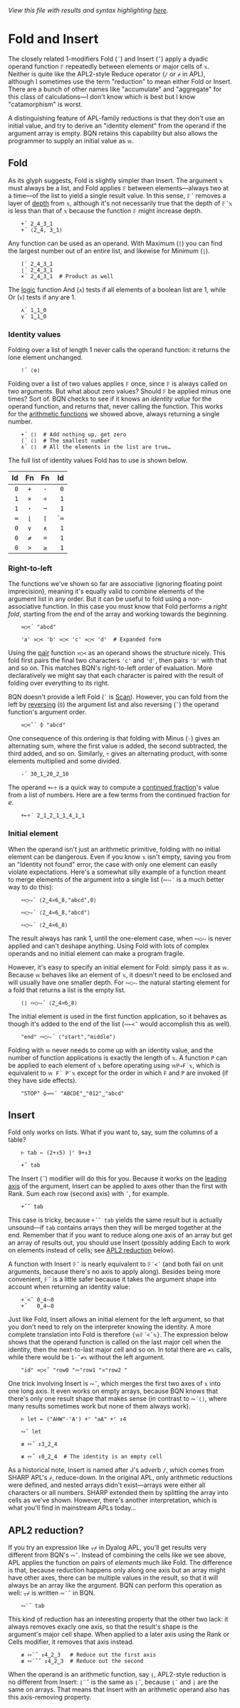 *View this file with results and syntax highlighting [here](https://mlochbaum.github.io/BQN/doc/fold.html).*

# Fold and Insert

<!--GEN
f ← •BQN fn ← "-" ⋄ ft ← Highlight fn
xt ← Highlight∘•Repr¨ xv ← 2‿0‿5‿3‿4‿2
zt ← Highlight∘•Repr¨ F˜`⌾⌽ xv
d ← 56‿40

rc ← At "class=code|stroke-width=1.5|rx=12"
Ge ← "g"⊸At⊸Enc
g  ← "font-size=21px|fill=currentColor|stroke-linecap=round|text-anchor=middle|font-family=BQN,monospace"
bg ← "class=bluegreen|stroke-width=3|style=fill:none|opacity=0.7"
lg ← "class=lilac|stroke-width=2"

Text ← ("text" Attr "dy"‿"0.32em"∾ ·Pos d⊸×)⊸Enc
Path ← "path" Elt "d"≍○<⊢
Line ← "line" Elt (⍉"xy"≍⌜"12")≍˘○⥊ ·FmtNum ·d⊸×˘⊢

Brak ← {
  l ← 6‿15
  P ← ∾"M l l "∾¨ ·FmtNum∘⥊ ∾
  Path ∾ (((-⊸≍0.4)+0‿¯1⊏𝕨)((0‿¯1×l)+d×≍)⌜𝕩) P¨ ≍○<⟜⌽ -⌾⊑⊸≍l
}

_pair ← {1(↓𝔽-⊸↓)⊢}
tx ← ↕≠xt ⋄ ty ← 0.8+5×↕2 ⋄ tp ← tx≍¨⊑ty ⋄ tw ← ¯0.23
sy ← (2÷˜+´ty)-3×0.5-˜(↕÷-⟜1) ≠sx←0.14-˜2÷˜+_pair tx
sx +↩ (÷´(sx+⟜tw⊸≍○(⊢´)sy)-¯2⊑tp)×-⟜(⊢´)sy
sp ← sx≍¨sy
dim ← ⟨2.5+≠tx,0.8+1⊑ty⟩ ⋄ sh ← ¯2.3‿0
lp ← 0.35

((∾˜d)×((-∾+˜)1‿0.3)+sh∾dim) SVG g Ge ⟨
  "rect" Elt rc ∾ (Pos d×sh)∾"width"‿"height"≍˘FmtNum d×dim
  lg Ge Line¨ ∾⟨
    tp (≍+·≍⟜-·(⊢×lp÷1⊸⊑)-)¨ tw‿0<⊸(+ ∾ ⊣-˜¯1⊏⊢)sp
    ((lp×¯0.5‿1≍1.2‿¯0.5)+≍)¨_pair sp
    ⟨sx {⍉(≍˜𝕨)≍(≍⟜-lp)+𝕩≍1⊑ty}○⊑ sy⟩
  ⟩
  "text-anchor=end" Ge (¯1.1≍¨ty) Text¨ ≍○<⟜(ft∾(Highlight"´")∾⊢) "𝕩"
  (tp∾<(⊑sx)≍1⊑ty) Text¨ xt∾⊏zt
  sp Text¨ (¯1↓xt) ∾⟜ft⊸∾¨ 1↓zt
  bg Ge tx Brak ⊑ty
⟩
-->

The closely related 1-modifiers Fold (`´`) and Insert (`˝`) apply a dyadic operand function `𝔽` repeatedly between elements or major cells of `𝕩`. Neither is quite like the APL2-style Reduce operator (`/` or `⌿` in APL), although I sometimes use the term "reduction" to mean either Fold or Insert. There are a bunch of other names like "accumulate" and "aggregate" for this class of calculations—I don't know which is best but I know "catamorphism" is worst.

A distinguishing feature of APL-family reductions is that they don't use an initial value, and try to derive an "identity element" from the operand if the argument array is empty. BQN retains this capability but also allows the programmer to supply an initial value as `𝕨`.

## Fold

As its glyph suggests, Fold is slightly simpler than Insert. The argument `𝕩` must always be a list, and Fold applies `𝔽` between elements—always two at a time—of the list to yield a single result value. In this sense, `𝔽´` removes a layer of [depth](depth.md) from `𝕩`, although it's not necessarily true that the depth of `𝔽´𝕩` is less than that of `𝕩` because the function `𝔽` might increase depth.

        +´ 2‿4‿3‿1
        +´ ⟨2‿4, 3‿1⟩

Any function can be used as an operand. With Maximum (`⌈`) you can find the largest number out of an entire list, and likewise for Minimum (`⌊`).

        ⌈´ 2‿4‿3‿1
        ⌊´ 2‿4‿3‿1
        ×´ 2‿4‿3‿1  # Product as well

The [logic](logic.md) function And (`∧`) tests if all elements of a boolean list are 1, while Or (`∨`) tests if any are 1.

        ∧´ 1‿1‿0
        ∨´ 1‿1‿0

### Identity values

Folding over a list of length 1 never calls the operand function: it returns the lone element unchanged.

        !´ ⟨⎊⟩

Folding over a list of two values applies `𝔽` once, since `𝔽` is always called on two arguments. But what about zero values? Should `𝔽` be applied minus one times? Sort of. BQN checks to see if it knows an *identity value* for the operand function, and returns that, never calling the function. This works for the [arithmetic functions](arithmetic.md) we showed above, always returning a single number.

        +´ ⟨⟩  # Add nothing up, get zero
        ⌈´ ⟨⟩  # The smallest number
        ∧´ ⟨⟩  # All the elements in the list are true…

The full list of identity values Fold has to use is shown below.

| Id   | Fn  | Fn  | Id   |
|-----:|:---:|:---:|-----:|
|  `0` | `+` | `-` |  `0` |
|  `1` | `×` | `÷` |  `1` |
|  `1` | `⋆` | `¬` |  `1` |
|  `∞` | `⌊` | `⌈` | `¯∞` |
|  `0` | `∨` | `∧` |  `1` |
|  `0` | `≠` | `=` |  `1` |
|  `0` | `>` | `≥` |  `1` |

### Right-to-left

The functions we've shown so far are associative (ignoring floating point imprecision), meaning it's equally valid to combine elements of the argument list in any order. But it can be useful to fold using a non-associative function. In this case you must know that Fold performs a *right fold*, starting from the end of the array and working towards the beginning.

        ≍○<´ "abcd"

        'a' ≍○< 'b' ≍○< 'c' ≍○< 'd'  # Expanded form

Using the [pair](couple.md#coupling-units) function `≍○<` as an operand shows the structure nicely. This fold first pairs the final two characters `'c'` and `'d'`, then pairs `'b'` with that and so on. This matches BQN's right-to-left order of evaluation. More declaratively we might say that each character is paired with the result of folding over everything to its right.

BQN doesn't provide a left Fold (`` ` `` is [Scan](scan.md)). However, you can fold from the left by [reversing](reverse.md#reverse) (`⌽`) the argument list and also reversing (`˜`) the operand function's argument order.

        ≍○<˜´ ⌽ "abcd"

One consequence of this ordering is that folding with Minus (`-`) gives an alternating sum, where the first value is added, the second subtracted, the third added, and so on. Similarly, `÷` gives an alternating product, with some elements multiplied and some divided.

        -´ 30‿1‿20‿2‿10

The operand `+⟜÷` is a quick way to compute a [continued fraction](https://en.wikipedia.org/wiki/Continued_fraction)'s value from a list of numbers. Here are a few terms from the continued fraction for *e*.

        +⟜÷´ 2‿1‿2‿1‿1‿4‿1‿1

### Initial element

When the operand isn't just an arithmetic primitive, folding with no initial element can be dangerous. Even if you know `𝕩` isn't empty, saving you from an "Identity not found" error, the case with only one element can easily violate expectations. Here's a somewhat silly example of a function meant to merge elements of the argument into a single list (`∾⥊¨` is a much better way to do this):

        ∾○⥊´ ⟨2‿4≍6‿8,"abcd",0⟩

        ∾○⥊´ ⟨2‿4≍6‿8,"abcd"⟩

        ∾○⥊´ ⟨2‿4≍6‿8⟩

The result always has rank 1, until the one-element case, when `∾○⥊` is never applied and can't deshape anything. Using Fold with lots of complex operands and no initial element can make a program fragile.

However, it's easy to specify an initial element for Fold: simply pass it as `𝕨`. Because `𝕨` behaves like an element of `𝕩`, it doesn't need to be enclosed and will usually have one smaller depth. For `∾○⥊` the natural starting element for a fold that returns a list is the empty list.

        ⟨⟩ ∾○⥊´ ⟨2‿4≍6‿8⟩

The initial element is used in the first function application, so it behaves as though it's added to the end of the list (`∾⟜<˜` would accomplish this as well).

        "end" ∾○⥊´ ⟨"start","middle"⟩

Folding with `𝕨` never needs to come up with an identity value, and the number of function applications is exactly the length of `𝕩`. A function `P` can be applied to each element of `𝕩` before operating using `𝕨P⊸F´𝕩`, which is equivalent to `𝕨 F´ P¨𝕩` except for the order in which `F` and `P` are invoked (if they have side effects).

        "STOP" ⌽⊸∾´ "ABCDE"‿"012"‿"abcd"

## Insert

Fold only works on lists. What if you want to, say, sum the columns of a table?

        ⊢ tab ← (2+↕5) |⌜ 9+↕3

        +˝ tab

The Insert (`˝`) modifier will do this for you. Because it works on the [leading axis](leading.md) of the argument, Insert can be applied to axes other than the first with Rank. Sum each row (second axis) with `˘`, for example.

        +˝˘ tab

This case is tricky, because `+´˘ tab` yields the same result but is actually unsound—if `tab` contains arrays then they will be merged together at the end. Remember that if you want to reduce along one axis of an array but get an array of results out, you should use Insert (possibly adding Each to work on elements instead of cells; see [APL2 reduction](#apl2-reduction) below).

A function with Insert `𝔽˝` is nearly equivalent to `𝔽´<˘` (and both fail on unit arguments, because there's no axis to apply along). Besides being more convenient, `𝔽˝` is a little safer because it takes the argument shape into account when returning an identity value:

        +´<˘ 0‿4⥊0
        +˝   0‿4⥊0

Just like Fold, Insert allows an initial element for the left argument, so that you don't need to rely on the interpreter knowing the identity. A more complete translation into Fold is therefore `{𝕨𝔽´<˘𝕩}`. The expression below shows that the operand function is called on the last major cell when the identity, then the next-to-last major cell and so on. In total there are `≠𝕩` calls, while there would be `1-˜≠𝕩` without the left argument.

        "id" ≍○<˝ "row0 "∾"row1 "≍"row2 "

One trick involving Insert is `∾˝`, which merges the first two axes of `𝕩` into one long axis. It even works on empty arrays, because BQN knows that there's only one result shape that makes sense (in contrast to `∾´⟨⟩`, where many results sometimes work but none of them always work).

        ⊢ let ← ("AHW"-'A') +⌜ "aA" +⌜ ↕4

        ∾˝ let

        ≢ ∾˝ ↕3‿2‿4

        ≢ ∾˝ ↕0‿2‿4  # The identity is an empty cell

As a historical note, Insert is named after J's adverb `/`, which comes from SHARP APL's `⌿`, reduce-down. In the original APL, only arithmetic reductions were defined, and nested arrays didn't exist—arrays were either all characters or all numbers. SHARP extended them by splitting the array into cells as we've shown. However, there's another interpretation, which is what you'll find in mainstream APLs today…

## APL2 reduction?

If you try an expression like `⍪⌿` in Dyalog APL, you'll get results very different from BQN's `∾˝`. Instead of combining the cells like we see above, APL applies the function on pairs of *elements* much like Fold. The difference is that, because reduction happens only along one axis but an array might have other axes, there can be multiple values in the result, so that it will always be an array like the argument. BQN can perform this operation as well: `⍪⌿` is written `∾¨˝` in BQN.

        ∾¨˝ tab

This kind of reduction has an interesting property that the other two lack: it always removes exacly one axis, so that the result's shape is the argument's major cell shape. When applied to a later axis using the Rank or Cells modifier, it removes that axis instead.

        ≢ ∾¨˝ ↕4‿2‿3   # Reduce out the first axis
        ≢ ∾¨˝˘ ↕4‿2‿3  # Reduce out the second

When the operand is an arithmetic function, say `⌊`, APL2-style reduction is no different from Insert: `⌊¨˝` is the same as `⌊˝`, because `⌊¨` and `⌊` are the same on arrays. That means that Insert with an arithmetic operand also has this axis-removing property.
